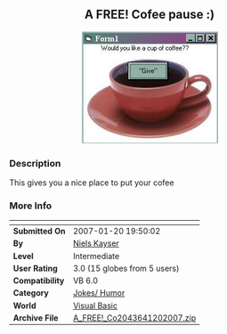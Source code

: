 ﻿<div align="center">

## A FREE\! Cofee pause :\)

<img src="PIC20071201949175100.jpg">
</div>

### Description

This gives you a nice place to put your cofee
 
### More Info
 


<span>             |<span>
---                |---
**Submitted On**   |2007-01-20 19:50:02
**By**             |[Niels Kayser](https://github.com/Planet-Source-Code/PSCIndex/blob/master/ByAuthor/niels-kayser.md)
**Level**          |Intermediate
**User Rating**    |3.0 (15 globes from 5 users)
**Compatibility**  |VB 6\.0
**Category**       |[Jokes/ Humor](https://github.com/Planet-Source-Code/PSCIndex/blob/master/ByCategory/jokes-humor__1-40.md)
**World**          |[Visual Basic](https://github.com/Planet-Source-Code/PSCIndex/blob/master/ByWorld/visual-basic.md)
**Archive File**   |[A\_FREE\!\_Co2043641202007\.zip](https://github.com/Planet-Source-Code/niels-kayser-a-free-cofee-pause__1-67688/archive/master.zip)








